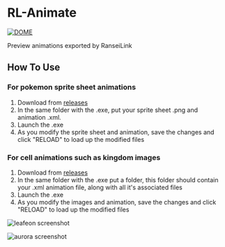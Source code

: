 
# RL-Animate

[![DOME](https://img.shields.io/badge/made%20with-DOME-8d3cff)](https://domeengine.com/)

Preview animations exported by RanseiLink

## How To Use

### For pokemon sprite sheet animations

1. Download from [releases](https://github.com/Deijin27/rl-animate/releases/latest)
1. In the same folder with the .exe, put your sprite sheet .png and animation .xml.
1. Launch the .exe
1. As you modify the sprite sheet and animation, save the changes and click "RELOAD" to load up the modified files

### For cell animations such as kingdom images

1. Download from [releases](https://github.com/Deijin27/rl-animate/releases/latest)
1. In the same folder with the .exe put a folder, this folder should contain your .xml animation file, along with all it's associated files
1. Launch the .exe
1. As you modify the images and animation, save the changes and click "RELOAD" to load up the modified files

![leafeon screenshot](https://user-images.githubusercontent.com/40903783/189527807-3fd42418-f0b7-42dc-92ba-8a74cc4fa6f6.gif)

![aurora screenshot](https://github.com/Deijin27/RL-Animate/assets/40903783/21d3f66e-947e-47d7-8500-d3c9dfab55cd)
